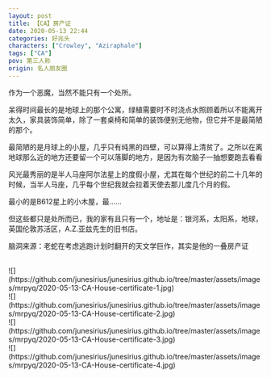 ```yaml
---
layout: post
title: 【CA】房产证
date: 2020-05-13 22:44
categories: 好兆头
characters: ["Crowley", "Aziraphale"]
tags: ["CA"]
pov: 第三人称
origin: 名人朋友圈
---
```


作为一个恶魔，当然不能只有一个处所。

呆得时间最长的是地球上的那个公寓，绿植需要时不时浇点水照顾着所以不能离开太久，家具装饰简单，除了一套桌椅和简单的装饰便别无他物，但它并不是最简陋的那个。

最简陋的是月球上的小屋，几乎只有纯黑的四壁，可以算得上清贫了。之所以在离地球那么近的地方还要留一个可以落脚的地方，是因为有次脑子一抽想要跑去看看

风光最秀丽的是半人马座阿尔法星上的度假小屋，尤其在每个世纪的前二十几年的时候，当半人马座，几乎每个世纪我就会拉着天使去那儿度几个月的假。

最小的是B612星上的小木屋，最……

但这些都只是处所而已，我的家有且只有一个，地址是：银河系，太阳系，地球，英国伦敦苏活区，A.Z.亚兹先生的旧书店。



脑洞来源：老蛇在考虑逃跑计划时翻开的天文学巨作，其实是他的一叠房产证

<br>
![](https://github.com/junesirius/junesirius.github.io/tree/master/assets/images/mrpyq/2020-05-13-CA-House-certificate-1.jpg)

<br>
![](https://github.com/junesirius/junesirius.github.io/tree/master/assets/images/mrpyq/2020-05-13-CA-House-certificate-2.jpg)

<br>
![](https://github.com/junesirius/junesirius.github.io/tree/master/assets/images/mrpyq/2020-05-13-CA-House-certificate-3.jpg)

<br>
![](https://github.com/junesirius/junesirius.github.io/tree/master/assets/images/mrpyq/2020-05-13-CA-House-certificate-4.jpg)

